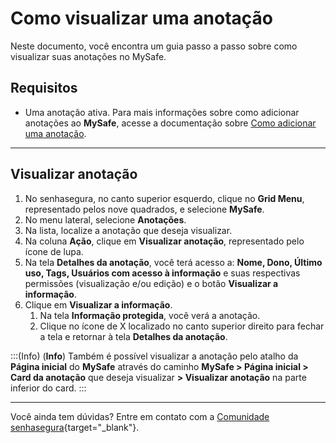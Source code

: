 # Como visualizar uma anotação

Neste documento, você encontra um guia passo a passo sobre como visualizar suas anotações no MySafe.

## Requisitos

* Uma anotação ativa. Para mais informações sobre como adicionar anotações ao **MySafe**, acesse a documentação sobre [Como adicionar uma anotação](/v3-33/docs/pt/mysafe-notes-add).

***
## Visualizar anotação

1. No senhasegura, no canto superior esquerdo, clique no **Grid Menu**, representado pelos nove quadrados, e selecione **MySafe**.
2. No menu lateral, selecione **Anotações**.
3. Na lista, localize a anotação que deseja visualizar.
4. Na coluna **Ação**, clique em **Visualizar anotação**, representado pelo ícone de lupa.
5. Na tela **Detalhes da anotação**, você terá acesso a:
**Nome, Dono, Último uso, Tags, Usuários com acesso à informação** e suas respectivas permissões (visualização e/ou edição) e o botão **Visualizar a informação**.
6. Clique em **Visualizar a informação**.
    1. Na tela **Informação protegida**, você verá a anotação. 
    2. Clique no ícone de X localizado no canto superior direito para fechar a tela e retornar à tela **Detalhes da anotação**.

:::(Info) (**Info**)
Também é possível visualizar a anotação pelo atalho da **Página inicial** do **MySafe** através do caminho **MySafe > Página inicial > Card da anotação** que deseja visualizar **> Visualizar anotação** na parte inferior do card.
:::
***


Você ainda tem dúvidas? Entre em contato com a  [Comunidade senhasegura](https://community.senhasegura.io/){target="_blank"}.